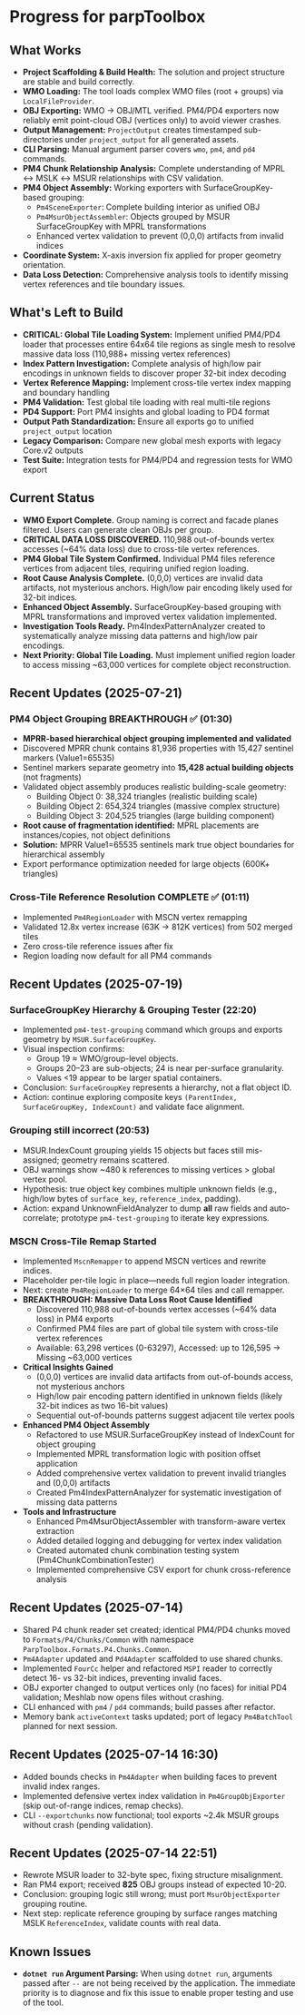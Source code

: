 # Progress for parpToolbox

## What Works
- **Project Scaffolding & Build Health:** The solution and project structure are stable and build correctly.
- **WMO Loading:** The tool loads complex WMO files (root + groups) via `LocalFileProvider`.
- **OBJ Exporting:** WMO → OBJ/MTL verified. PM4/PD4 exporters now reliably emit point-cloud OBJ (vertices only) to avoid viewer crashes.
- **Output Management:** `ProjectOutput` creates timestamped sub-directories under `project_output` for all generated assets.
- **CLI Parsing:** Manual argument parser covers `wmo`, `pm4`, and `pd4` commands.
- **PM4 Chunk Relationship Analysis:** Complete understanding of MPRL ↔ MSLK ↔ MSUR relationships with CSV validation.
- **PM4 Object Assembly:** Working exporters with SurfaceGroupKey-based grouping:
  - `Pm4SceneExporter`: Complete building interior as unified OBJ
  - `Pm4MsurObjectAssembler`: Objects grouped by MSUR SurfaceGroupKey with MPRL transformations
  - Enhanced vertex validation to prevent (0,0,0) artifacts from invalid indices
- **Coordinate System:** X-axis inversion fix applied for proper geometry orientation.
- **Data Loss Detection:** Comprehensive analysis tools to identify missing vertex references and tile boundary issues.

## What's Left to Build
- **CRITICAL: Global Tile Loading System:** Implement unified PM4/PD4 loader that processes entire 64x64 tile regions as single mesh to resolve massive data loss (110,988+ missing vertex references)
- **Index Pattern Investigation:** Complete analysis of high/low pair encodings in unknown fields to discover proper 32-bit index decoding
- **Vertex Reference Mapping:** Implement cross-tile vertex index mapping and boundary handling
- **PM4 Validation:** Test global tile loading with real multi-tile regions
- **PD4 Support:** Port PM4 insights and global loading to PD4 format
- **Output Path Standardization:** Ensure all exports go to unified `project_output` location
- **Legacy Comparison:** Compare new global mesh exports with legacy Core.v2 outputs
- **Test Suite:** Integration tests for PM4/PD4 and regression tests for WMO export

## Current Status
- **WMO Export Complete.** Group naming is correct and facade planes filtered. Users can generate clean OBJs per group.
- **CRITICAL DATA LOSS DISCOVERED.** 110,988 out-of-bounds vertex accesses (~64% data loss) due to cross-tile vertex references.
- **PM4 Global Tile System Confirmed.** Individual PM4 files reference vertices from adjacent tiles, requiring unified region loading.
- **Root Cause Analysis Complete.** (0,0,0) vertices are invalid data artifacts, not mysterious anchors. High/low pair encoding likely used for 32-bit indices.
- **Enhanced Object Assembly.** SurfaceGroupKey-based grouping with MPRL transformations and improved vertex validation implemented.
- **Investigation Tools Ready.** Pm4IndexPatternAnalyzer created to systematically analyze missing data patterns and high/low pair encodings.
- **Next Priority: Global Tile Loading.** Must implement unified region loader to access missing ~63,000 vertices for complete object reconstruction.

## Recent Updates (2025-07-21)
### PM4 Object Grouping BREAKTHROUGH ✅ (01:30)
- **MPRR-based hierarchical object grouping implemented and validated**
- Discovered MPRR chunk contains 81,936 properties with 15,427 sentinel markers (Value1=65535)
- Sentinel markers separate geometry into **15,428 actual building objects** (not fragments)
- Validated object assembly produces realistic building-scale geometry:
  - Building Object 0: 38,324 triangles (realistic building scale)
  - Building Object 2: 654,324 triangles (massive complex structure)
  - Building Object 3: 204,525 triangles (large building component)
- **Root cause of fragmentation identified:** MPRL placements are instances/copies, not object definitions
- **Solution:** MPRR Value1=65535 sentinels mark true object boundaries for hierarchical assembly
- Export performance optimization needed for large objects (600K+ triangles)

### Cross-Tile Reference Resolution COMPLETE ✅ (01:11)
- Implemented `Pm4RegionLoader` with MSCN vertex remapping
- Validated 12.8x vertex increase (63K → 812K vertices) from 502 merged tiles
- Zero cross-tile reference issues after fix
- Region loading now default for all PM4 commands

## Recent Updates (2025-07-19)
### SurfaceGroupKey Hierarchy & Grouping Tester (22:20)
- Implemented `pm4-test-grouping` command which groups and exports geometry by `MSUR.SurfaceGroupKey`.
- Visual inspection confirms:
  - Group 19 ≈ WMO/group-level objects.
  - Groups 20–23 are sub-objects; 24 is near per-surface granularity.
  - Values <19 appear to be larger spatial containers.
- Conclusion: `SurfaceGroupKey` represents a hierarchy, not a flat object ID.
- Action: continue exploring composite keys `(ParentIndex, SurfaceGroupKey, IndexCount)` and validate face alignment.

### Grouping still incorrect (20:53)
- MSUR.IndexCount grouping yields 15 objects but faces still mis-assigned; geometry remains scattered.
- OBJ warnings show ~480 k references to missing vertices > global vertex pool.
- Hypothesis: true object key combines multiple unknown fields (e.g., high/low bytes of `surface_key`, `reference_index`, padding).
- Action: expand UnknownFieldAnalyzer to dump **all** raw fields and auto-correlate; prototype `pm4-test-grouping` to iterate key expressions.

### MSCN Cross-Tile Remap Started
- Implemented `MscnRemapper` to append MSCN vertices and rewrite indices.
- Placeholder per-tile logic in place—needs full region loader integration.
- Next: create `Pm4RegionLoader` to merge 64×64 tiles and call remapper.
- **BREAKTHROUGH: Massive Data Loss Root Cause Identified**
  - Discovered 110,988 out-of-bounds vertex accesses (~64% data loss) in PM4 exports
  - Confirmed PM4 files are part of global tile system with cross-tile vertex references
  - Available: 63,298 vertices (0-63297), Accessed: up to 126,595 → Missing ~63,000 vertices
- **Critical Insights Gained**
  - (0,0,0) vertices are invalid data artifacts from out-of-bounds access, not mysterious anchors
  - High/low pair encoding pattern identified in unknown fields (likely 32-bit indices as two 16-bit values)
  - Sequential out-of-bounds patterns suggest adjacent tile vertex pools
- **Enhanced PM4 Object Assembly**
  - Refactored to use MSUR.SurfaceGroupKey instead of IndexCount for object grouping
  - Implemented MPRL transformation logic with position offset application
  - Added comprehensive vertex validation to prevent invalid triangles and (0,0,0) artifacts
  - Created Pm4IndexPatternAnalyzer for systematic investigation of missing data patterns
- **Tools and Infrastructure**
  - Enhanced Pm4MsurObjectAssembler with transform-aware vertex extraction
  - Added detailed logging and debugging for vertex index validation
  - Created automated chunk combination testing system (Pm4ChunkCombinationTester)
  - Implemented comprehensive CSV export for chunk cross-reference analysis

## Recent Updates (2025-07-14)
- Shared P4 chunk reader set created; identical PM4/PD4 chunks moved to `Formats/P4/Chunks/Common` with namespace `ParpToolbox.Formats.P4.Chunks.Common`.
- `Pm4Adapter` updated and `Pd4Adapter` scaffolded to use shared chunks.
- Implemented `FourCc` helper and refactored `MSPI` reader to correctly detect 16- vs 32-bit indices, preventing invalid faces.
- OBJ exporter changed to output vertices only (no faces) for initial PD4 validation; Meshlab now opens files without crashing.
- CLI enhanced with `pm4` / `pd4` commands; build passes after refactor.
- Memory bank `activeContext` tasks updated; port of legacy `Pm4BatchTool` planned for next session.

## Recent Updates (2025-07-14 16:30)
- Added bounds checks in `Pm4Adapter` when building faces to prevent invalid index ranges.
- Implemented defensive vertex index validation in `Pm4GroupObjExporter` (skip out-of-range indices, remap checks).
- CLI `--exportchunks` now functional; tool exports ~2.4k MSUR groups without crash (pending validation).

## Recent Updates (2025-07-14 22:51)
- Rewrote MSUR loader to 32-byte spec, fixing structure misalignment.
- Ran PM4 export; received **825** OBJ groups instead of expected 10-20.
- Conclusion: grouping logic still wrong; must port `MsurObjectExporter` grouping routine.
- Next step: replicate reference grouping by surface ranges matching MSLK `ReferenceIndex`, validate counts with real data.

## Known Issues
- **`dotnet run` Argument Parsing:** When using `dotnet run`, arguments passed after `--` are not being received by the application. The immediate priority is to diagnose and fix this issue to enable proper testing and use of the tool.
